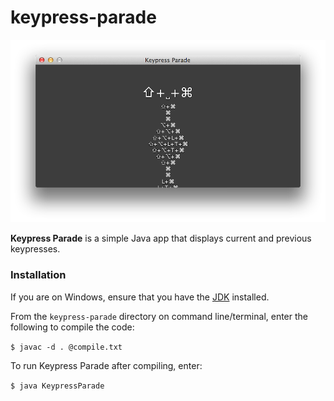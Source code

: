 keypress-parade
===============

![Keypress Parade](screenshot.png)

**Keypress Parade** is a simple Java app that displays current and previous keypresses.

### Installation

If you are on Windows, ensure that you have the [JDK](http://www.oracle.com/technetwork/java/javase/downloads/jdk8-downloads-2133151.html) installed.

From the `keypress-parade` directory on command line/terminal, enter the following to compile the code:

```$ javac -d . @compile.txt```

To run Keypress Parade after compiling, enter:

```$ java KeypressParade```